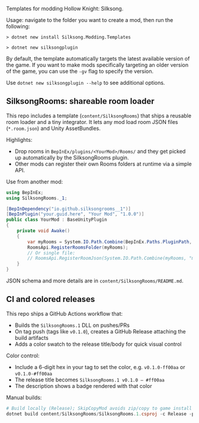 ﻿Templates for modding Hollow Knight: Silksong. 

Usage: navigate to the folder you want to create a mod, then run the following:

```
> dotnet new install Silksong.Modding.Templates

> dotnet new silksongplugin
```

By default, the template automatically targets the latest available version of the game. If you want to make mods
specifically targeting an older version of the game, you can use the `-gv` flag to specify the version.

Use `dotnet new silksongplugin --help` to see additional options.

## SilksongRooms: shareable room loader

This repo includes a template (`content/SilksongRooms`) that ships a reusable room loader and a tiny integrator. It lets any mod load room JSON files (`*.room.json`) and Unity AssetBundles.

Highlights:
- Drop rooms in `BepInEx/plugins/<YourMod>/Rooms/` and they get picked up automatically by the SilksongRooms plugin.
- Other mods can register their own Rooms folders at runtime via a simple API.

Use from another mod:

```csharp
using BepInEx;
using SilksongRooms._1;

[BepInDependency("io.github.silksongrooms__1")]
[BepInPlugin("your.guid.here", "Your Mod", "1.0.0")]
public class YourMod : BaseUnityPlugin
{
	private void Awake()
	{
		var myRooms = System.IO.Path.Combine(BepInEx.Paths.PluginPath, Info.Metadata.Name, "Rooms");
		RoomsApi.RegisterRoomsFolder(myRooms);
		// Or single file:
		// RoomsApi.RegisterRoomJson(System.IO.Path.Combine(myRooms, "my_room.room.json"));
	}
}
```

JSON schema and more details are in `content/SilksongRooms/README.md`.

## CI and colored releases

This repo ships a GitHub Actions workflow that:
- Builds the `SilksongRooms.1` DLL on pushes/PRs
- On tag push (tags like `v0.1.0`), creates a GitHub Release attaching the build artifacts
- Adds a color swatch to the release title/body for quick visual control

Color control:
- Include a 6-digit hex in your tag to set the color, e.g. `v0.1.0-ff00aa` or `v0.1.0-#ff00aa`
- The release title becomes `SilksongRooms.1 v0.1.0 — #ff00aa`
- The description shows a badge rendered with that color

Manual builds:

```powershell
# Build locally (Release); SkipCopyMod avoids zip/copy to game install in CI
dotnet build content/SilksongRooms/SilksongRooms.1.csproj -c Release -p:SkipCopyMod=true -p:game-version=latest
```